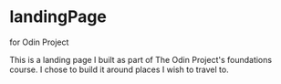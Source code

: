 # landingPage
for Odin Project

This is a landing page I built as part of The Odin Project's foundations course.
I chose to build it around places I wish to travel to.
